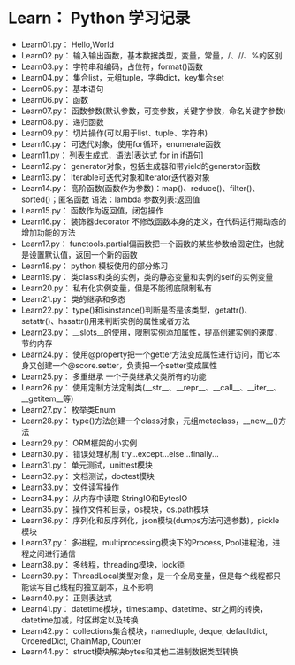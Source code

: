# Learn： Python 学习记录

<ul>
<li>Learn01.py： Hello,World</li>
<li>Learn02.py： 输入输出函数，基本数据类型，变量，常量，/、//、%的区别</li>
<li>Learn03.py： 字符串和编码，占位符，format()函数</li>
<li>Learn04.py： 集合list，元组tuple，字典dict，key集合set</li>
<li>Learn05.py： 基本语句</li>
<li>Learn06.py： 函数</li>
<li>Learn07.py： 函数参数(默认参数，可变参数，关键字参数，命名关键字参数)</li>
<li>Learn08.py： 递归函数</li>
<li>Learn09.py： 切片操作(可以用于list、tuple、字符串)</li>
<li>Learn10.py： 可迭代对象，使用for循环，enumerate函数</li>
<li>Learn11.py： 列表生成式，语法[表达式 for in if语句]</li>
<li>Learn12.py： generator对象，包括生成器和带yield的generator函数</li>
<li>Learn13.py： Iterable可迭代对象和Iterator迭代器对象</li>
<li>Learn14.py： 高阶函数(函数作为参数)：map()、reduce()、filter()、sorted()；匿名函数 语法：lambda 参数列表:返回值</li>
<li>Learn15.py： 函数作为返回值，闭包操作</li>
<li>Learn16.py： 装饰器decorator 不修改函数本身的定义，在代码运行期动态的增加功能的方法</li>
<li>Learn17.py： functools.partial偏函数把一个函数的某些参数给固定住，也就是设置默认值，返回一个新的函数</li>
<li>Learn18.py： python 模板使用的部分练习</li>
<li>Learn19.py： 类class和类的实例，类的静态变量和实例的self的实例变量</li>
<li>Learn20.py： 私有化实例变量，但是不能彻底限制私有</li>
<li>Learn21.py： 类的继承和多态</li>
<li>Learn22.py： type()和isinstance()判断是否是该类型，getattr()、setattr()、hasattr()用来判断实例的属性或者方法</li>
<li>Learn23.py： __slots__的使用，限制实例添加属性，提高创建实例的速度，节约内存</li>
<li>Learn24.py： 使用@property把一个getter方法变成属性进行访问，而它本身又创建一个@score.setter，负责把一个setter变成属性</li>
<li>Learn25.py： 多重继承 一个子类继承父类所有的功能</li>
<li>Learn26.py： 使用定制方法定制类(__str__、__repr__、__call__、__iter__、__getitem__等)</li>
<li>Learn27.py： 枚举类Enum</li>
<li>Learn28.py： type()方法创建一个class对象，元组metaclass，__new__()方法</li>
<li>Learn29.py： ORM框架的小实例</li>
<li>Learn30.py： 错误处理机制 try...except...else...finally...</li>
<li>Learn31.py： 单元测试，unittest模块</li>
<li>Learn32.py： 文档测试，doctest模块</li>
<li>Learn33.py： 文件读写操作</li>
<li>Learn34.py： 从内存中读取 StringIO和BytesIO</li>
<li>Learn35.py： 操作文件和目录，os模块，os.path模块</li>
<li>Learn36.py： 序列化和反序列化，json模块(dumps方法可选参数)，pickle模块</li>
<li>Learn37.py： 多进程，multiprocessing模块下的Process, Pool进程池，进程之间进行通信</li>
<li>Learn38.py： 多线程，threading模块，lock锁</li>
<li>Learn39.py： ThreadLocal类型对象，是一个全局变量，但是每个线程都只能读写自己线程的独立副本，互不影响</li>
<li>Learn40.py： 正则表达式</li>
<li>Learn41.py： datetime模块，timestamp、datetime、str之间的转换，datetime加减，时区绑定以及转换</li>
<li>Learn42.py： collections集合模块，namedtuple, deque, defaultdict, OrderedDict, ChainMap, Counter</li>
<li>Learn44.py： struct模块解决bytes和其他二进制数据类型转换</li>
</ul>
